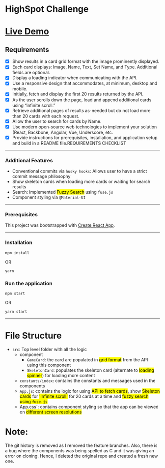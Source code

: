 # HighSpot Challenge

# [Live Demo](https://highspot-challenge.vercel.app/)

## Requirements

-   [x] Show results in a card grid format with the image prominently displayed.
-   [x] Each card displays: Image, Name, Text, Set Name, and Type. Additional fields are optional.
-   [x] Display a loading indicator when communicating with the API.
-   [x] Use a responsive design that accommodates, at minimum, desktop and mobile.
-   [x] Initially, fetch and display the first 20 results returned by the API.
-   [x] As the user scrolls down the page, load and append additional cards using “infinite scroll.”
-   [x] Retrieve additional pages of results as-needed but do not load more than 20 cards with each request.
-   [x] Allow the user to search for cards by Name.
-   [x] Use modern open-source web technologies to implement your solution (React, Backbone, Angular, Vue, Underscore, etc.
-   [x] Provide instructions for prerequisites, installation, and application setup and build in a README file.REQUIREMENTS CHECKLIST

---

### Additional Features

-   Conventional commits via `husky hooks`: Allows user to have a strict commit message philosophy
-   Show skeleton cards when loading more cards or waiting for search results
-   Search: Implemented <mark>Fuzzy Search</mark> using `fuse.js`
-   Component styling via `@Material-UI`

---

### Prerequisites

This project was bootstrapped with [Create React App](https://github.com/facebook/create-react-app).

---

### Installation

```{sh}
npm install
```

OR

```{sh}
yarn
```

### Run the application

```{sh}
npm start
```

OR

```{sh}
yarn start
```

---

# File Structure

-   `src`: Top level folder with all the logic
    -   component
        -   `GameCard`: the card are populated in <mark>grid format</mark> from the API using this component
        -   `SkeletonCard`: populates the skeleton card (alternate to <mark>loading spinner</mark>) for loading more content
    -   `constants/index`: contains the constants and messages used in the components
    -   `App.js`: contains the logic for using <mark>API to fetch cards</mark>, show <mark>Skeleton cards</mark> for <mark>'Infinite scroll'</mark> for 20 cards at a time and <mark>fuzzy search using `fuse.js`</mark>
    - App.css`: contains component styling so that the app can be viewed on <mark>different screen resolutions</mark>


# Note:

The git history is removed as I removed the feature branches. Also, there is a bug where the components was being spelled as C and it was giving an error on cloning. Hence, I deleted the original repo and created a fresh new one.
#
